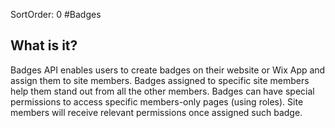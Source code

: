 SortOrder: 0
#Badges

## What is it?

Badges API enables users to create badges on their website or Wix App and assign them to site members.
Badges assigned to specific site members help them stand out from all the other members. 
Badges can have special permissions to access specific members-only pages (using roles). 
Site members will receive relevant permissions once assigned such badge.
